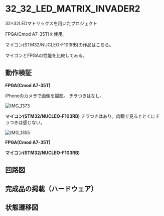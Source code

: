 # 32_32_LED_MATRIX_INVADER2
32×32LEDマトリックスを用いたプロジェクト

FPGA(Cmod A7-35T)を使用。

マイコン(STM32/NUCLEO-F103RB)の作品はこちら。

マイコンとFPGAの性能を比較してみる。

## 動作検証



**FPGA(Cmod A7-35T)**


iPhoneのカメラで画像を撮影。
チラつきはなし。

![IMG_1373](https://github.com/itakatoshi/32_32_LED_MATRIX_INVADER2/assets/141484485/c96b5ac6-0b1a-413d-8d82-dbfa30258e0f)


**マイコン(STM32/NUCLEO-F103RB)**
チラつきはあり。肉眼で見るととくにチラつきは感じない。

![IMG_1355](https://github.com/itakatoshi/32_32_LED_MATRIX_INVADER2/assets/141484485/528c8824-c75e-4b3f-a42b-45ac56bce994)



**FPGA(Cmod A7-35T)**


**マイコン(STM32/NUCLEO-F103RB)**


## 回路図

## 完成品の掲載（ハードウェア）

## 状態遷移図

